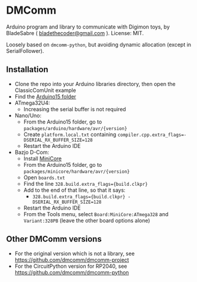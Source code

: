 # DMComm

Arduino program and library to communicate with Digimon toys, by BladeSabre ( bladethecoder@gmail.com ). License: MIT.

Loosely based on `dmcomm-python`, but avoiding dynamic allocation (except in SerialFollower).

## Installation
* Clone the repo into your Arduino libraries directory, then open the ClassicComUnit example
* Find the [Arduino15 folder](https://support.arduino.cc/hc/en-us/articles/360018448279-Open-the-Arduino15-folder)
* ATmega32U4:
  * Increasing the serial buffer is not required
* Nano/Uno:
  * From the Arduino15 folder, go to `packages/arduino/hardware/avr/{version}`
  * Create `platform.local.txt` containing `compiler.cpp.extra_flags=-DSERIAL_RX_BUFFER_SIZE=128`
  * Restart the Arduino IDE
* Bazjo D-Com:
  * Install [MiniCore](https://github.com/MCUdude/MiniCore#how-to-install)
  * From the Arduino15 folder, go to `packages/minicore/hardware/avr/{version}`
  * Open `boards.txt`
  * Find the line `328.build.extra_flags={build.clkpr}`
  * Add to the end of that line, so that it says:
     * `328.build.extra_flags={build.clkpr} -DSERIAL_RX_BUFFER_SIZE=128`
  * Restart the Arduino IDE
  * From the Tools menu, select `Board:MiniCore:ATmega328` and `Variant:328PB` (leave the other board options alone)

## Other DMComm versions
* For the original version which is not a library, see https://github.com/dmcomm/dmcomm-project
* For the CircuitPython version for RP2040, see https://github.com/dmcomm/dmcomm-python
